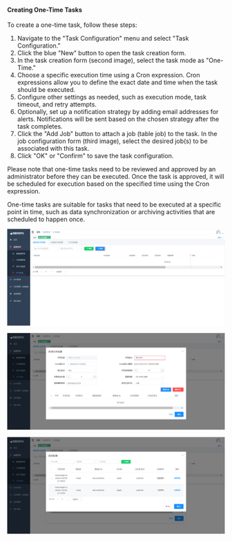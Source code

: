 #### Creating One-Time Tasks

To create a one-time task, follow these steps:

1. Navigate to the "Task Configuration" menu and select "Task Configuration."
2. Click the blue "New" button to open the task creation form.
3. In the task creation form (second image), select the task mode as "One-Time."
4. Choose a specific execution time using a Cron expression. Cron expressions allow you to define the exact date and time when the task should be executed.
5. Configure other settings as needed, such as execution mode, task timeout, and retry attempts.
6. Optionally, set up a notification strategy by adding email addresses for alerts. Notifications will be sent based on the chosen strategy after the task completes.
7. Click the "Add Job" button to attach a job (table job) to the task. In the job configuration form (third image), select the desired job(s) to be associated with this task.
8. Click "OK" or "Confirm" to save the task configuration.

Please note that one-time tasks need to be reviewed and approved by an administrator before they can be executed. Once the task is approved, it will be scheduled for execution based on the specified time using the Cron expression.

One-time tasks are suitable for tasks that need to be executed at a specific point in time, such as data synchronization or archiving activities that are scheduled to happen once.


![image-20230621142941634](../../../images/whalealDataImages/image-20230621142941634.png)

![image-20230621143119669](../../../images/whalealDataImages/image-20230621143119669.png)

![image-20230621143532776](../../../images/whalealDataImages/image-20230621143532776.png)